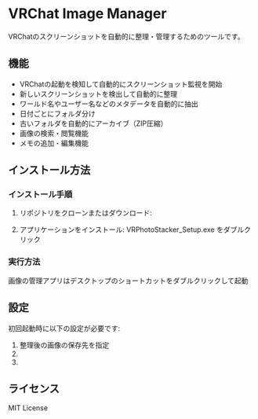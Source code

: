 # VRChat Image Manager

VRChatのスクリーンショットを自動的に整理・管理するためのツールです。

## 機能

- VRChatの起動を検知して自動的にスクリーンショット監視を開始
- 新しいスクリーンショットを検出して自動的に整理
- ワールド名やユーザー名などのメタデータを自動的に抽出
- 日付ごとにフォルダ分け
- 古いフォルダを自動的にアーカイブ（ZIP圧縮）
- 画像の検索・閲覧機能
- メモの追加・編集機能

## インストール方法

### インストール手順

1. リポジトリをクローンまたはダウンロード:

2. アプリケーションをインストール:
VRPhotoStacker_Setup.exe をダブルクリック

### 実行方法
画像の管理アプリはデスクトップのショートカットをダブルクリックして起動

## 設定

初回起動時に以下の設定が必要です:

1. 整理後の画像の保存先を指定
2. 
3. 

## ライセンス

MIT License
